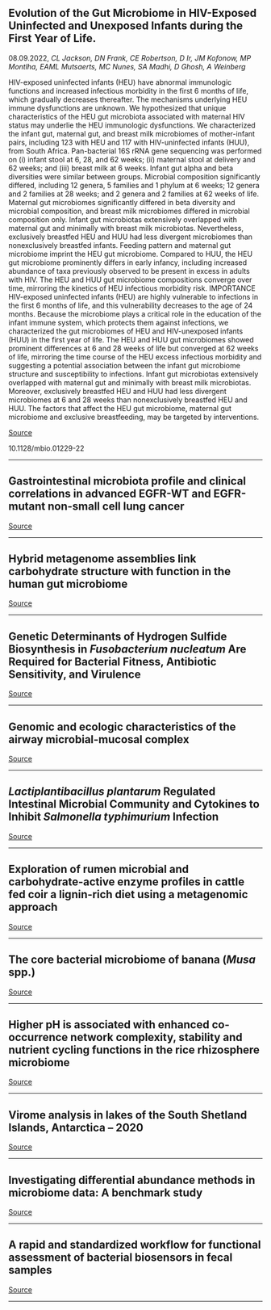 ## Evolution of the Gut Microbiome in HIV-Exposed Uninfected and Unexposed Infants during the First Year of Life.
 08.09.2022, _CL Jackson, DN Frank, CE Robertson, D Ir, JM Kofonow, MP Montlha, EAML Mutsaerts, MC Nunes, SA Madhi, D Ghosh, A Weinberg_


HIV-exposed uninfected infants (HEU) have abnormal immunologic functions and increased infectious morbidity in the first 6 months of life, which gradually decreases thereafter. The mechanisms underlying HEU immune dysfunctions are unknown. We hypothesized that unique characteristics of the HEU gut microbiota associated with maternal HIV status may underlie the HEU immunologic dysfunctions. We characterized the infant gut, maternal gut, and breast milk microbiomes of mother-infant pairs, including 123 with HEU and 117 with HIV-uninfected infants (HUU), from South Africa. Pan-bacterial 16S rRNA gene sequencing was performed on (i) infant stool at 6, 28, and 62 weeks; (ii) maternal stool at delivery and 62 weeks; and (iii) breast milk at 6 weeks. Infant gut alpha and beta diversities were similar between groups. Microbial composition significantly differed, including 12 genera, 5 families and 1 phylum at 6 weeks; 12 genera and 2 families at 28 weeks; and 2 genera and 2 families at 62 weeks of life. Maternal gut microbiomes significantly differed in beta diversity and microbial composition, and breast milk microbiomes differed in microbial composition only. Infant gut microbiotas extensively overlapped with maternal gut and minimally with breast milk microbiotas. Nevertheless, exclusively breastfed HEU and HUU had less divergent microbiomes than nonexclusively breastfed infants. Feeding pattern and maternal gut microbiome imprint the HEU gut microbiome. Compared to HUU, the HEU gut microbiome prominently differs in early infancy, including increased abundance of taxa previously observed to be present in excess in adults with HIV. The HEU and HUU gut microbiome compositions converge over time, mirroring the kinetics of HEU infectious morbidity risk. IMPORTANCE HIV-exposed uninfected infants (HEU) are highly vulnerable to infections in the first 6 months of life, and this vulnerability decreases to the age of 24 months. Because the microbiome plays a critical role in the education of the infant immune system, which protects them against infections, we characterized the gut microbiomes of HEU and HIV-unexposed infants (HUU) in the first year of life. The HEU and HUU gut microbiomes showed prominent differences at 6 and 28 weeks of life but converged at 62 weeks of life, mirroring the time course of the HEU excess infectious morbidity and suggesting a potential association between the infant gut microbiome structure and susceptibility to infections. Infant gut microbiotas extensively overlapped with maternal gut and minimally with breast milk microbiotas. Moreover, exclusively breastfed HEU and HUU had less divergent microbiomes at 6 and 28 weeks than nonexclusively breastfed HEU and HUU. The factors that affect the HEU gut microbiome, maternal gut microbiome and exclusive breastfeeding, may be targeted by interventions.

[Source](https://doi.org/10.1128/mbio.01229-22)

10.1128/mbio.01229-22

---

## Gastrointestinal microbiota profile and clinical correlations in advanced EGFR-WT and EGFR-mutant non-small cell lung cancer

[Source](https://doi.org/10.1186/s12885-022-10050-3)

---

## Hybrid metagenome assemblies link carbohydrate structure with function in the human gut microbiome

[Source](https://doi.org/10.1038/s42003-022-03865-0)

---

## Genetic Determinants of Hydrogen Sulfide Biosynthesis in <em>Fusobacterium nucleatum</em> Are Required for Bacterial Fitness, Antibiotic Sensitivity, and Virulence

[Source](https://doi.org/10.1128/mbio.01936-22)

---

## Genomic and ecologic characteristics of the airway microbial-mucosal complex

[Source](https://doi.org/10.1101/2022.09.08.507073)

---

## <em>Lactiplantibacillus plantarum</em> Regulated Intestinal Microbial Community and Cytokines to Inhibit <em>Salmonella typhimurium </em>Infection

[Source](https://doi.org/10.1007/s12602-022-09987-5)

---

## Exploration of rumen microbial and carbohydrate-active enzyme profiles in cattle fed coir a lignin-rich diet using a metagenomic approach

[Source](https://doi.org/10.1016/j.gene.2022.146868)

---

## The core bacterial microbiome of banana (<em>Musa</em> spp.)

[Source](https://doi.org/10.1186/s40793-022-00442-0)

---

## Higher pH is associated with enhanced co-occurrence network complexity, stability and nutrient cycling functions in the rice rhizosphere microbiome

[Source](https://doi.org/10.1111/1462-2920.16185)

---

## Virome analysis in lakes of the South Shetland Islands, Antarctica – 2020

[Source](https://doi.org/10.1016/j.scitotenv.2022.158537)

---

## Investigating differential abundance methods in microbiome data: A benchmark study

[Source](https://doi.org/10.1371/journal.pcbi.1010467)

---

## A rapid and standardized workflow for functional assessment of bacterial biosensors in fecal samples

[Source](https://doi.org/10.3389/fbioe.2022.859600)

---

